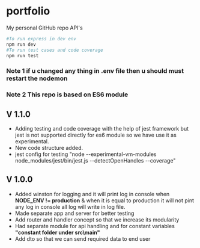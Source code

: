 # portfolio
My personal GitHub repo API's



```powershell
#To run express in dev env
npm run dev 
#To run test cases and code coverage 
npm run test
```

### Note 1 if u changed any thing in .env file then u should must restart the nodemon
### Note 2 This repo is based on ES6 module

## V 1.1.0
* Adding testing and code coverage with the help of jest framework but jest is not supported directly for es6 module so we have use it as experimental.
* New code structure added.
* jest config for testing "node --experimental-vm-modules node_modules/jest/bin/jest.js  --detectOpenHandles --coverage" 

## V 1.0.0
* Added winston for logging and it will print log in console when **NODE_ENV != production** & when it is equal to production it will not pint any log in console all log will write in log file.
* Made separate app and server for better testing
* Add router and handler concept so that we increase its modularity
* Had separate module for api handling and for constant variables **"constant folder under src\main"**
* Add dto so that we can send required data to end user